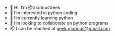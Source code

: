 - 👋 Hi, I’m @GloriousGeek
- 👀 I’m interested in python coding
- 🌱 I’m currently learning python
- 💞️ I’m looking to collaborate on python programs
- 📫 I can be reached at geek.glorious@gmail.com

<!---
GloriousGeek/GloriousGeek is a ✨ special ✨ repository because its `README.md` (this file) appears on your GitHub profile.
You can click the Preview link to take a look at your changes.
--->
